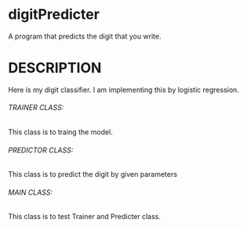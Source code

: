 # digitPredicter
A program that predicts the digit that you write.

<h1>DESCRIPTION</h1>

Here is my digit classifier. I am implementing this by logistic regression.


<h6>TRAINER CLASS:</h6>
This class is to traing the model. <br>
<h6>PREDICTOR CLASS:</h6>
This class is to predict the digit by given parameters<br>
<h6>MAIN CLASS:</h6>
This class is to test Trainer and Predicter class.<br>
      
